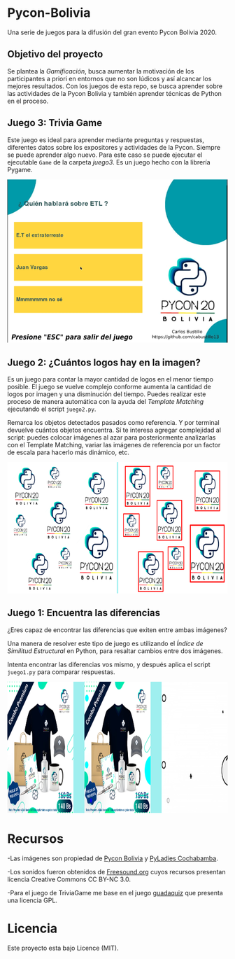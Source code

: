 # Pycon-Bolivia
Una serie de juegos para la difusión del gran evento Pycon Bolivia 2020.

## Objetivo del proyecto

Se plantea la _Gamificación_, busca aumentar la motivación de los participantes a priori en entornos que no son lúdicos y así alcancar los mejores resultados. Con los juegos de esta repo, se busca aprender sobre las actividades de la Pycon Bolivia y también aprender técnicas de Python en el proceso.

## Juego 3: Trivia Game

Este juego es ideal para aprender mediante preguntas y respuestas, diferentes datos sobre los expositores y actividades de la Pycon. Siempre se puede aprender algo nuevo. Para este caso se puede ejecutar el ejecutable ```Game``` de la carpeta _juego3_. Es un juego hecho con la librería Pygame.

[![Ver Demo](https://github.com/cabustillo13/Pycon-Bolivia/blob/master/Recursos/portada.png)](https://youtu.be/PBkFbsfmMw4)

## Juego 2: ¿Cuántos logos hay en la imagen?

Es un juego para contar la mayor cantidad de logos en el menor tiempo posible. El juego se vuelve complejo conforme aumenta la cantidad de logos por imagen y una disminución del tiempo. Puedes realizar este proceso de manera automática con la ayuda del _Template Matching_ ejecutando el script ```juego2.py```.

Remarca los objetos detectados pasados como referencia. Y por terminal devuelve cuántos objetos encuentra. 
Sí te interesa agregar complejidad al script: puedes colocar imágenes al azar para posteriormente analizarlas con el Template Matching, variar las imágenes de referencia por un factor de escala para hacerlo más dinámico, etc.

 <img src="https://github.com/cabustillo13/Pycon-Bolivia/blob/master/Recursos/comparacion2.png" height="300" width="750">

## Juego 1: Encuentra las diferencias
¿Eres capaz de encontrar las diferencias que exiten entre ambas imágenes? 

Una manera de resolver este tipo de juego es utilizando el _Índice de Similitud Estructural_ en Python, para resaltar cambios entre dos imágenes.

Intenta encontrar las diferencias vos mismo, y después aplica el script ```juego1.py``` para comparar respuestas.

 <img src="https://github.com/cabustillo13/Pycon-Bolivia/blob/master/Recursos/comparacion.png" height="300" width="750">
 
 # Recursos
 
 -Las imágenes son propiedad de [Pycon Bolivia](https://www.facebook.com/pyconbolivia) y [PyLadies Cochabamba](https://www.facebook.com/PyladiesCbba).
 
 -Los sonidos fueron obtenidos de [Freesound.org](https://freesound.org) cuyos recursos presentan licencia Creative Commons CC BY-NC 3.0.
 
 -Para el juego de TriviaGame me base en el juego [guadaquiz](https://github.com/guadalinex-archive/guadaquiz) que presenta una licencia GPL.
 
 # Licencia
 Este proyecto esta bajo Licence (MIT).
